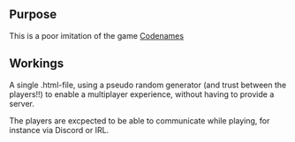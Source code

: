 ## Purpose

This is a poor imitation of the game [Codenames](https://www.google.com/url?sa=t&rct=j&q=&esrc=s&source=web&cd=&cad=rja&uact=8&ved=2ahUKEwiNot2OzKnxAhXB-yoKHRELCSYQFjAAegQIAhAD&url=https%3A%2F%2Fcodenames.game%2F&usg=AOvVaw2vMM5y6T9XNWjZ-dU6kbCt)

## Workings

A single .html-file, using a pseudo random generator (and trust between the players!!) to enable a multiplayer experience, without having to provide a server.

The players are excpected to be able to communicate while playing, for instance via Discord or IRL.
